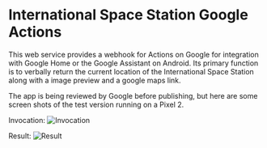 # International Space Station Google Actions

This web service provides a webhook for Actions on Google for integration with Google Home or the Google Assistant on Android. Its primary function is to verbally return the current location of the International Space Station along with a image preview and a google maps link.

The app is being reviewed by Google before publishing, but here are some screen shots of the test version running on a Pixel 2.

Invocation:
![Invocation](https://photos.app.goo.gl/7DTeIe6QtrkuNT042)


Result:
![Result](https://photos.app.goo.gl/vFBDWZG0VpJ655jj1)